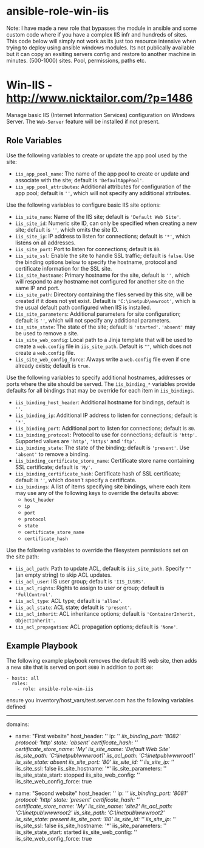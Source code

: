# ansible-role-win-iis
Note: I have made a new role that bypasses the module in ansible and some custom code where if you have a complex IIS infr and hundreds of sites. This code below will simply not work as its just too resource intensive when trying to deploy using ansible windows modules.
Its not publically available but it can copy an exsiting servers config and restore to another machine in minutes. (500-1000) sites. Pool, permissions, paths etc. 


Win-IIS - http://www.nicktailor.com/?p=1486
===========================================

Manage basic IIS (Internet Information Services) configuration on Windows
Server. The `Web-Server` feature will be installed if not present.

Role Variables
--------------

Use the following variables to create or update the app pool used by the site:

- `iis_app_pool_name`: The name of the app pool to create or update and
  associate with the site; default is `'DefaultAppPool'`.
- `iis_app_pool_attributes`: Additional attributes for configuration of the app
  pool; default is `''`, which will not specify any additional attributes.

Use the following variables to configure basic IIS site options:

- `iis_site_name`: Name of the IIS site; default is `'Default Web Site'`.
- `iis_site_id`: Numeric site ID, can only be specified when creating a new
  site; default is `''`, which omits the site ID.
- `iis_site_ip`: IP address to listen for connections; default is `'*'`, which
  listens on all addresses.
- `iis_site_port`: Port to listen for connections; default is `80`.
- `iis_site_ssl`: Enable the site to handle SSL traffic; default is `false`. Use
  the binding options below to specify the hostname, protocol and certificate
  information for the SSL site.
- `iis_site_hostname`: Primary hostname for the site, default is `''`, which
  will respond to any hostname not configured for another site on the same IP
  and port.
- `iis_site_path`: Directory containing the files served by this site, will be
  created if it does not yet exist. Default is `'C:\inetpub\wwwroot'`, which is
  the usual default path configured when IIS is installed.
- `iis_site_parameters`: Additional parameters for site configuration; default
  is `''`, which will not specify any additional parameters.
- `iis_site_state`: The state of the site; default is `'started'`. `'absent'`
  may be used to remove a site.
- `iis_site_web_config`: Local path to a Jinja template that will be used to
  create a `web.config` file in `iis_site_path`. Default is `""`, which does not
  create a `web.config` file.
- `iis_site_web_config_force`: Always write a `web.config` file even if one
  already exists; default is `true`.

Use the following variables to specify additional hostnames, addresses or ports
where the site should be served. The `iis_binding_*` variables provide defaults
for all bindings that may be override for each item in `iis_bindings`.

- `iis_binding_host_header`: Additional hostname for bindings, default is `''`.
- `iis_binding_ip`: Additional IP address to listen for connections; default is
  `'*'`.
- `iis_binding_port`: Additional port to listen for connections; default is
  `80`.
- `iis_binding_protocol`: Protocol to use for connections; default is `'http'`.
  Supported values are `'http'`, `'https'` and `'ftp'`.
- `iis_binding_state`: The state of the binding; default is `'present'`. Use
  `'absent'` to remove a binding.
- `iis_binding_certificate_store_name`: Certificate store name containing SSL
  certificate; default is `'My'`.
- `iis_binding_certificate_hash`: Certificate hash of SSL certificate; default
  is `''`, which doesn't specify a certificate.
- `iis_bindings`: A list of items specifying site bindings, where each item may
  use any of the following keys to override the defaults above:
  - `host_header`
  - `ip`
  - `port`
  - `protocol`
  - `state`
  - `certificate_store_name`
  - `certificate_hash`

Use the following variables to override the filesystem permissions set on the
site path:

- `iis_acl_path`: Path to update ACL, default is `iis_site_path`. Specify `""`
  (an empty string) to skip ACL updates.
- `iis_acl_user`: IIS user group; default is `'IIS_IUSRS'`.
- `iis_acl_rights`: Rights to assign to user or group; default is
  `'FullControl'`.
- `iis_acl_type`: ACL type; default is `'allow'`.
- `iis_acl_state`: ACL state; default is `'present'`.
- `iis_acl_inherit`: ACL inheritance options; default is
  `'ContainerInherit, ObjectInherit'`.
- `iis_acl_propagation`: ACL propagation options; default is `'None'`.

Example Playbook
----------------

The following example playbook removes the default IIS web site, then adds a new
site that is served on port `8080` in addition to port `80`:

    - hosts: all
      roles:
        - role: ansible-role-win-iis


ensure you inventory/host_vars/test.server.com has the following variables defined

---
domains:
  - name: "First website"
    host_header: ''
    ip: '*'
    iis_binding_port: '8082'
    protocol: 'http'
    state: 'absent'
    certificate_hash: ''
    certificate_store_name: 'My'
    iis_site_name: 'Default Web Site'
    iis_site_path: 'C:\inetpub\wwwroot1'
    iis_acl_path:  'C:\inetpub\wwwroot1'
    iis_site_state: absent
    iis_site_port: '80'
    iis_site_id: ''
    iis_site_ip: '*'
    iis_site_ssl: false
    iis_site_hostname: '*'
    iis_site_parameters: ''
    iis_site_state_start: stopped
    iis_site_web_config: ''
    iis_site_web_config_force: true

  - name: "Second website"
    host_header: ''
    ip: '*'
    iis_binding_port: '8081'
    protocol: 'http'
    state: 'present'
    certificate_hash: ''
    certificate_store_name: 'My'
    iis_site_name: 'site2'
    iis_acl_path: 'C:\inetpub\wwwroot2'
    iis_site_path: 'C:\inetpub\wwwroot2'
    iis_site_state: present
    iis_site_port: '80'
    iis_site_id: ''
    iis_site_ip: '*'
    iis_site_ssl: false
    iis_site_hostname: '*'
    iis_site_parameters: ''
    iis_site_state_start: started
    iis_site_web_config: ''
    iis_site_web_config_force: true


